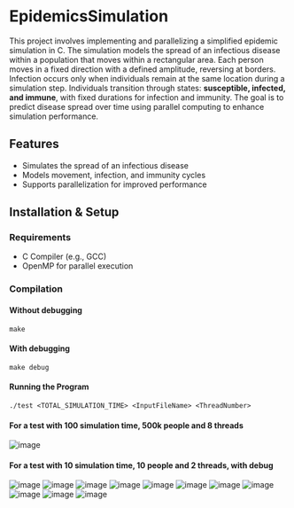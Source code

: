 # EpidemicsSimulation
This project involves implementing and parallelizing a simplified epidemic simulation in C. The simulation models the spread of an infectious disease within a population that moves within a rectangular area. Each person moves in a fixed direction with a defined amplitude, reversing at borders. Infection occurs only when individuals remain at the same location during a simulation step. Individuals transition through states: **susceptible, infected, and immune**, with fixed durations for infection and immunity. The goal is to predict disease spread over time using parallel computing to enhance simulation performance.

## Features
- Simulates the spread of an infectious disease
- Models movement, infection, and immunity cycles
- Supports parallelization for improved performance

## Installation & Setup
### Requirements
- C Compiler (e.g., GCC)
- OpenMP for parallel execution

### Compilation
#### Without debugging
```
make
```

#### With debugging
```
make debug
```
#### Running the Program
```
./test <TOTAL_SIMULATION_TIME> <InputFileName> <ThreadNumber>
```
#### For a test with 100 simulation time, 500k people and 8 threads
![image](https://github.com/user-attachments/assets/c804abf8-3007-4f00-9194-1bacf6d32290)

#### For a test with 10 simulation time, 10 people and 2 threads, with debug
![image](https://github.com/user-attachments/assets/91b91932-59da-4c80-96e1-d492db2b2de8)
![image](https://github.com/user-attachments/assets/6b091080-7818-45b1-9a6c-421d9a999e97)
![image](https://github.com/user-attachments/assets/f6f10a50-2ec3-4ed0-817c-8d5c24039576)
![image](https://github.com/user-attachments/assets/089212ef-95f1-40d6-91ec-cf7d186e1382)
![image](https://github.com/user-attachments/assets/8d8ba5a5-d5b3-4963-9f98-4051d8f5ae1d)
![image](https://github.com/user-attachments/assets/1f7ebd4a-68fd-40dd-b0a9-419a48ff7d94)
![image](https://github.com/user-attachments/assets/eee68be5-3832-4f8f-93e5-c408fb8317ac)
![image](https://github.com/user-attachments/assets/9e125501-7d61-4c7f-b6a2-e7e4dffdfe51)
![image](https://github.com/user-attachments/assets/3562c2d5-6cd1-4163-aecd-845c1bbd2573)
![image](https://github.com/user-attachments/assets/488c5058-c127-4653-94fc-f1bdb064547a)
![image](https://github.com/user-attachments/assets/43917142-cf94-46df-9ca7-3c7c7bd9e7bd)


